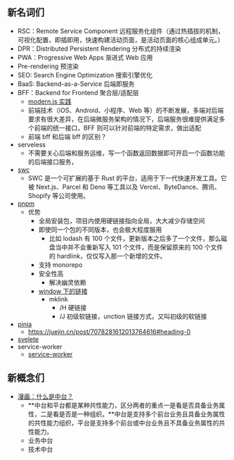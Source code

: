 ## 新名词们

- RSC：Remote Service Component 远程服务化组件（通过热插拔的机制，可视化配置，即插即用，快速构建活动页面，是活动页面的核心组成单元。）
- DPR：Distributed Persistent Rendering 分布式的持续渲染
- PWA：Progressive Web Apps 渐进式 Web 应用
- Pre-rendering 预渲染
- SEO: Search Engine Optimization 搜索引擎优化
- BaaS: Backend-as-a-Service 后端即服务
- BFF：Backend for Frontend 聚合层/适配层
  - [modern.js 实践](https://modernjs.dev/docs/guides/tutorials/c09-bff/9.1-serverless)
  - 前端技术（iOS、Android、小程序、Web 等）的不断发展，多端对后端要求有很大差异，在后端微服务架构的情况下，后端服务很难提供满足多个前端的统一接口，BFF 则可以针对前端的特定需求，做出适配
  - 前端 bff 和后端 bff 的区别？
- serveless
  - 不需要关心后端和服务运维，写一个函数返回数据即可开启一个函数功能的后端接口服务，
- [swc](https://swc.rs/)
  - SWC 是一个可扩展的基于 Rust 的平台，适用于下一代快速开发工具。它被 Next.js、Parcel 和 Deno 等工具以及 Vercel、ByteDance、腾讯、Shopify 等公司使用。
- [pnpm](https://juejin.cn/post/6932046455733485575#heading-4)
  - 优势
    - 全局安装包，项目内使用硬链接指向全局，大大减少存储空间
    - 即使同一个包的不同版本，也会极大程度服用
      - 比如 lodash 有 100 个文件，更新版本之后多了一个文件，那么磁盘当中并不会重新写入 101 个文件，而是保留原来的 100 个文件的 hardlink，仅仅写入那一个新增的文件。
    - 支持 monorepo
    - 安全性高
      - 解决幽灵依赖
    - [window 下的链接](https://www.cnblogs.com/Naylor/p/7597869.html)
      - mklink
        - /H 硬链接
        - /J 初级软链接，unction 链接方式，又叫初级的软链接
- [pinia](https://pinia.vuejs.org/core-concepts/#using-the-store)
  - https://juejin.cn/post/7078281612013764616#heading-0
- [svelete](https://svelte.dev/blog/svelte-3-rethinking-reactivity)
- service-worker
  - [service-worker](https://developers.google.com/web/fundamentals/primers/service-workers/)

## 新概念们

- [漫画：什么是中台？](https://mp.weixin.qq.com/s/rF7_xJBq4NJP6CmkW3HPpQ)
  - **中台和平台都是某种共性能力，区分两者的重点一是看是否具备业务属性，二是看是否是一种组织。**中台是支持多个前台业务且具备业务属性的共性能力组织，平台是支持多个前台或中台业务且不具备业务属性的共性能力。
  - 业务中台
  - 技术中台
